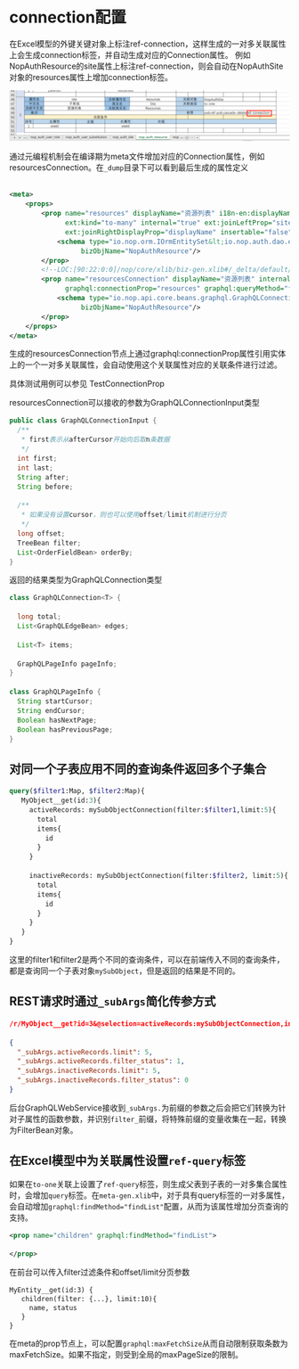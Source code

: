 # connection配置

在Excel模型的外键关键对象上标注ref-connection，这样生成的一对多关联属性上会生成connection标签，并自动生成对应的Connection属性。
例如NopAuthResource的site属性上标注ref-connection，则会自动在NopAuthSite对象的resources属性上增加connection标签。

![](ref-connection.png)

通过元编程机制会在编译期为meta文件增加对应的Connection属性，例如resourcesConnection。在`_dump`目录下可以看到最后生成的属性定义

```xml

<meta>
    <props>
        <prop name="resources" displayName="资源列表" i18n-en:displayName="Resources" tagSet="pub,connection"
              ext:kind="to-many" internal="true" ext:joinLeftProp="siteId" ext:joinRightProp="siteId"
              ext:joinRightDisplayProp="displayName" insertable="false" updatable="false" lazy="true">
            <schema type="io.nop.orm.IOrmEntitySet&lt;io.nop.auth.dao.entity.NopAuthResource&gt;"
                  bizObjName="NopAuthResource"/>
        </prop>
        <!--LOC:[90:22:0:0]/nop/core/xlib/biz-gen.xlib#/_delta/default/nop/auth/model/NopAuthSite/NopAuthSite.xmeta-->
        <prop name="resourcesConnection" displayName="资源列表" internal="true"
              graphql:connectionProp="resources" graphql:queryMethod="findConnection">
            <schema type="io.nop.api.core.beans.graphql.GraphQLConnection&lt;io.nop.auth.dao.entity.NopAuthResource&gt;"
                  bizObjName="NopAuthResource"/>
        </prop>
    </props>
</meta>
```

生成的resourcesConnection节点上通过graphql:connectionProp属性引用实体上的一个一对多关联属性，会自动使用这个关联属性对应的关联条件进行过滤。

具体测试用例可以参见 TestConnectionProp

resourcesConnection可以接收的参数为GraphQLConnectionInput类型

```java
public class GraphQLConnectionInput {
  /**
   * first表示从afterCursor开始向后取n条数据
   */
  int first;
  int last;
  String after;
  String before;

  /**
   * 如果没有设置cursor，则也可以使用offset/limit机制进行分页
   */
  long offset;
  TreeBean filter;
  List<OrderFieldBean> orderBy;
}
```

返回的结果类型为GraphQLConnection类型

```java
class GraphQLConnection<T> {

  long total;
  List<GraphQLEdgeBean> edges;

  List<T> items;

  GraphQLPageInfo pageInfo;
}

class GraphQLPageInfo {
  String startCursor;
  String endCursor;
  Boolean hasNextPage;
  Boolean hasPreviousPage;
}
```

## 对同一个子表应用不同的查询条件返回多个子集合

```graphql
query($filter1:Map, $filter2:Map){
   MyObject__get(id:3){
     activeRecords: mySubObjectConnection(filter:$filter1,limit:5){
       total
       items{
         id
       }
     }

     inactiveRecords: mySubObjectConnection(filter:$filter2, limit:5){
       total
       items{
         id
       }
     }
   }
}
```

这里的filter1和filter2是两个不同的查询条件，可以在前端传入不同的查询条件，都是查询同一个子表对象`mySubObject`，但是返回的结果是不同的。

## REST请求时通过`_subArgs`简化传参方式

```json
/r/MyObject__get?id=3&@selection=activeRecords:mySubObjectConnection,inactiveRecords:mySubObjectConnection

{
  "_subArgs.activeRecords.limit": 5,
  "_subArgs.activeRecords.filter_status": 1,
  "_subArgs.inactiveRecords.limit": 5,
  "_subArgs.inactiveRecords.filter_status": 0
}
```

后台GraphQLWebService接收到`_subArgs.`为前缀的参数之后会把它们转换为针对子属性的函数参数，并识别`filter_`前缀，将特殊前缀的变量收集在一起，转换为FilterBean对象。


## 在Excel模型中为关联属性设置`ref-query`标签
如果在`to-one`关联上设置了`ref-query`标签，则生成父表到子表的一对多集合属性时，会增加`query`标签。在`meta-gen.xlib`中，对于具有query标签的一对多属性，
会自动增加`graphql:findMethod="findList"`配置，从而为该属性增加分页查询的支持。

```xml
<prop name="children" graphql:findMethod="findList">

</prop>
```

在前台可以传入filter过滤条件和offset/limit分页参数

```
MyEntity__get(id:3) {
   children(filter: {...}, limit:10){
     name, status
   }
}
```

在meta的prop节点上，可以配置`graphql:maxFetchSize`从而自动限制获取条数为maxFetchSize。如果不指定，则受到全局的maxPageSize的限制。
